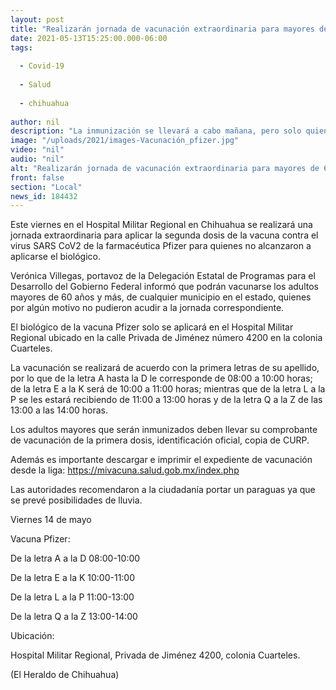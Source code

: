 ```yaml
---
layout: post
title: "Realizarán jornada de vacunación extraordinaria para mayores de 60"
date: 2021-05-13T15:25:00.000-06:00
tags:
  
  - Covid-19
  
  - Salud
  
  - chihuahua
  
author: nil
description: "La inmunización se llevará a cabo mañana, pero solo quienes no alcanzaron a recibir la segunda dosis"
image: "/uploads/2021/images-Vacunación_pfizer.jpg"
video: "nil"
audio: "nil"
alt: "Realizarán jornada de vacunación extraordinaria para mayores de 60"
front: false
section: "Local"
news_id: 184432
---
```


Este viernes en el Hospital Militar Regional en Chihuahua se realizará una jornada extraordinaria para aplicar la segunda dosis de la vacuna contra el virus SARS CoV2 de la farmacéutica Pfizer para quienes no alcanzaron a aplicarse el biológico.

Verónica Villegas, portavoz de la Delegación Estatal de Programas para el Desarrollo del Gobierno Federal informó que podrán vacunarse los adultos mayores de 60 años y más, de cualquier municipio en el estado, quienes por algún motivo no pudieron acudir a la jornada correspondiente.

El biológico de la vacuna Pfizer solo se aplicará en el Hospital Militar Regional ubicado en la calle Privada de Jiménez número 4200 en la colonia Cuarteles.

La vacunación se realizará de acuerdo con la primera letras de su apellido, por lo que de la letra A hasta la D le corresponde de 08:00 a 10:00 horas; de la letra E a la K será de 10:00 a 11:00 horas; mientras que de la letra L a la P se les estará recibiendo de 11:00 a 13:00 horas y de la letra Q a la Z de las 13:00 a las 14:00 horas.

Los adultos mayores que serán inmunizados deben llevar su comprobante de vacunación de la primera dosis, identificación oficial, copia de CURP.

Además es importante descargar e imprimir el expediente de vacunación desde la liga: https://mivacuna.salud.gob.mx/index.php

Las autoridades recomendaron a la ciudadanía portar un paraguas ya que se prevé posibilidades de lluvia.

Viernes 14 de mayo

Vacuna Pfizer:

De la letra A a la D 08:00-10:00

De la letra E a la K 10:00-11:00

De la letra L a la P 11:00-13:00

De la letra Q a la Z 13:00-14:00

Ubicación:

Hospital Militar Regional, Privada de Jiménez 4200, colonia Cuarteles.

(El Heraldo de Chihuahua)